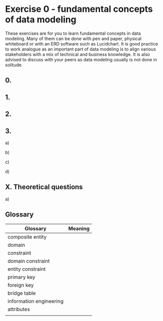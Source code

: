 # Exercise 0 - fundamental concepts of data modeling

These exercises are for you to learn fundamental concepts in data modeling. Many of them can be done with pen and paper, physical whiteboard or with an ERD software such as Lucidchart. It is good practice to work analogue as an important part of data modeling is to align various stakeholders with a mix of technical and business knowledge. It is also advised to discuss with your peers as data modeling usually is not done in solitude.

## 0.

## 1.

## 2.

## 3.

<!-- <a href="https://youtu.be/CCqQF7LZVqI" target="_blank">
  <img src="https://github.com/kokchun/assets/blob/main/data_modeling/car_rental.png?raw=true" alt="course structure" width="500">
</a> -->

a)

b)

c)

d)

## X. Theoretical questions

a)

## Glossary

| Glossary                | Meaning |
| ----------------------- | ------- |
| composite entity        |         |
| domain                  |         |
| constraint              |         |
| domain constraint       |         |
| entity constraint       |         |
| primary key             |         |
| foreign key             |         |
| bridge table            |         |
| information engineering |         |
| attributes              |         |
|                         |         |

<!-- | RDBMS             |         |
| relational model  |         |
| conceptual model  |         |
| logical model     |         |
| physical model    |         |
| ERD               |         |
| data modeling     |         |
| data integrity    |         |
| data consistency  |         |
| field             |         |
| attribute         |         |
| data type         |         |
| tuple             |         |
| data redundancy   |         |
| transaction       |         |
| cardinality       |         |
| one-to-one        |         |
| one-to-many       |         |
|                   |         | -->
